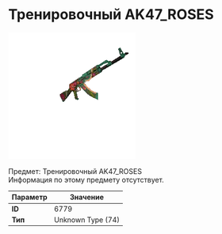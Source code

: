 # Тренировочный AK47_ROSES

![Item Image](../img/6779.webp?raw=true)

Предмет: Тренировочный AK47_ROSES<br>Информация по этому предмету отсутствует.


| Параметр | Значение |
|----------|----------|
| **ID** | 6779 |
| **Тип** | Unknown Type (74) |

